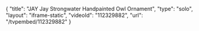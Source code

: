 {
    "title": "JAY Jay Strongwater Handpainted Owl Ornament",
    "type": "solo",
    "layout": "iframe-static",
    "videoId": "112329882",
    "url": "\/tvpembed\/112329882"
}